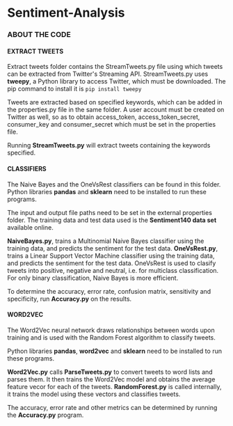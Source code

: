# Sentiment-Analysis

### ABOUT THE CODE

#### EXTRACT TWEETS 

Extract tweets folder contains the StreamTweets.py file using which tweets can be extracted from Twitter's Streaming API. StreamTweets.py uses **tweepy**, a Python library to access Twitter, which must be downloaded. The pip command to install it is `pip install tweepy` 

Tweets are extracted based on specified keywords, which can be added in the properties.py file in the same folder. A user account must be created on Twitter as well, so as to obtain access_token, access_token_secret, consumer_key and consumer_secret which must be set in the properties file. 

Running **StreamTweets.py** will extract tweets containing the keywords specified.

#### CLASSIFIERS

The Naive Bayes and the OneVsRest classifiers can be found in this folder. Python libraries **pandas** and **sklearn** need to be installed to run these programs. 

The input and output file paths need to be set in the external properties folder. The training data and test data used is the **Sentiment140 data set** available online.

**NaiveBayes.py**, trains a Multinomial Naive Bayes classifier using the training data, and predicts the sentiment for the test data.
**OneVsRest.py**, trains a Linear Support Vector Machine classifier using the training data, and predicts the sentiment for the test data. OneVsRest is used to clasify tweets into positive, negative and neutral, i.e. for multiclass classification. For only binary classification, Naive Bayes is more efficient.

To determine the accuracy, error rate, confusion matrix, sensitivity and specificity, run **Accuracy.py** on the results.

#### WORD2VEC 

The Word2Vec neural network draws relationships between words upon training and is used with the Random Forest algorithm to classify tweets.

Python libraries **pandas**, **word2vec** and **sklearn** need to be installed to run these programs.

**Word2Vec.py** calls **ParseTweets.py** to convert tweets to word lists and parses them. It then trains the Word2Vec model and obtains the average feature vecor for each of the tweets. **RandomForest.py** is called internally, it trains the model using these vectors and classifies tweets. 

The accuracy, error rate and other metrics can be determined by running the **Accuracy.py** program.




